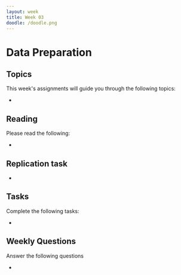 ```yaml
---
layout: week
title: Week 03
doodle: /doodle.png
---
```


# Data Preparation

## Topics

This week's assignments will guide you through the following topics:

* 

## Reading

Please read the following:

* 

## Replication task

* 


## Tasks

Complete the following tasks:

*


## Weekly Questions

Answer the following questions

* 

